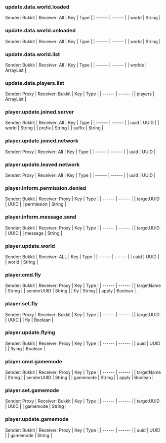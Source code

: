 ### update.data.world.loaded
Sender: Bukkit | Receiver: All
| Key | Type |
| ------ | ------ |
| world | String |

### update.data.world.unloaded
Sender: Bukkit | Receiver: All
| Key | Type |
| ------ | ------ |
| world | String |

### update.data.world.list
Sender: Bukkit | Receiver: All
| Key | Type |
| ------ | ------ |
| worlds | ArrayList<String> |

### update.data.players.list
Sender: Proxy | Receiver: Bukkit
| Key | Type |
| ------ | ------ |
| players | ArrayList<String> |

### player.update.joined.server
Sender: Bukkit | Receiver: All
| Key | Type |
| ------ | ------ |
| uuid | UUID |
| world | String |
| prefix | String |
| suffix | String |

### player.update.joined.network
Sender: Proxy | Receiver: All
| Key | Type |
| ------ | ------ |
| uuid | UUID |

### player.update.leaved.network
Sender: Proxy | Receiver: All
| Key | Type |
| ------ | ------ |
| uuid | UUID |

### player.inform.permission.denied
Sender: Bukkit | Receiver: Proxy
| Key | Type |
| ------ | ------ |
| targetUUID | UUID |
| permission | String |

### player.inform.message.send
Sender: Bukkit | Receiver: Proxy
| Key | Type |
| ------ | ------ |
| targetUUID | UUID |
| message | String |

### player.update.world
Sender: Bukkit | Receiver: ALL
| Key | Type |
| ------ | ------ |
| uuid | UUID |
| world | String |

### player.cmd.fly
Sender: Bukkit | Receiver: Proxy
| Key | Type |
| ------ | ------ |
| targetName | String |
| senderUUID | String |
| fly | String |
| apply | Boolean |

### player.set.fly
Sender: Proxy | Receiver: Bukkit
| Key | Type |
| ------ | ------ |
| targetUUID | UUID |
| fly | Boolean |

### player.update.flying
Sender: Bukkit | Receiver: Proxy
| Key | Type |
| ------ | ------ |
| uuid | UUID |
| flying | Boolean |

### player.cmd.gamemode
Sender: Bukkit | Receiver: Proxy
| Key | Type |
| ------ | ------ |
| targetName | String |
| senderUUID | String |
| gamemode | String |
| apply | Boolean |

### player.set.gamemode
Sender: Proxy | Receiver: Bukkit
| Key | Type |
| ------ | ------ |
| targetUUID | UUID |
| gamemode | String |

### player.update.gamemode
Sender: Bukkit | Receiver: Proxy
| Key | Type |
| ------ | ------ |
| uuid | UUID |
| gamemode | String |